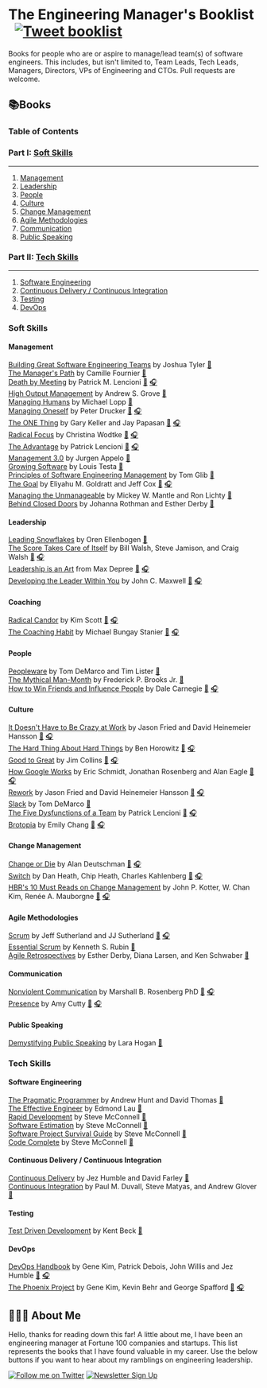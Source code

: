
# The Engineering Manager's Booklist &nbsp; [![Tweet booklist](https://img.shields.io/twitter/url/https/shields.io.svg?style=social)](https://twitter.com/home?status=The%20Engineering%20Manager%27s%20Booklist%20%40jesselpalmer%20https%3A%2F%2Fgithub.com%2Fjesselpalmer%2Fthe-engineering-managers-booklist)

Books for people who are or aspire to manage/lead team(s) of software engineers. This includes, but isn't limited to, Team Leads, Tech Leads, Managers, Directors, VPs of Engineering and CTOs. Pull requests are welcome.

## 📚Books

### Table of Contents

### Part I: [Soft Skills](#soft-skills)

---

1. [Management](#management)
1. [Leadership](#leadership)
1. [People](#people)
1. [Culture](#culture)
1. [Change Management](#change-management)
1. [Agile Methodologies](#agile-methodologies)
1. [Communication](#communication)
1. [Public Speaking](#public-speaking)

### Part II: [Tech Skills](#tech-skills)

---

1. [Software Engineering](#software-engineering)  
1. [Continuous Delivery / Continuous Integration](#continuous-delivery--continuous-integration)  
1. [Testing](#testing)
1. [DevOps](#DevOps)

### Soft Skills

#### Management

[Building Great Software Engineering Teams](https://amzn.to/2IDypCz) by Joshua Tyler [📘](https://amzn.to/2IDypCz)  
[The Manager's Path](https://amzn.to/2DgqkQM) by Camille Fournier [📘](https://amzn.to/2DgqkQM)  
[Death by Meeting](https://amzn.to/2XgIWaX) by Patrick M. Lencioni [📘](https://amzn.to/2XgIWaX) [🎧](https://amzn.to/2DfZV5S)  
[High Output Management](https://amzn.to/2XfMSJ5) by Andrew S. Grove [📘](https://amzn.to/2XfMSJ5)  
[Managing Humans](https://amzn.to/2IoAx1S) by Michael Lopp [📘](https://amzn.to/2IoAx1S)  
[Managing Oneself](https://amzn.to/2XiFtZK) by Peter Drucker [📘](https://amzn.to/2XiFtZK) [🎧](https://amzn.to/2GtJa9n)  
[The ONE Thing](https://amzn.to/2Xl0F1g) by Gary Keller and Jay Papasan [📘](https://amzn.to/2Xl0F1g) [🎧](https://amzn.to/2XgmJKj)  
[Radical Focus](https://amzn.to/2DhZLee) by Christina Wodtke [📘](https://amzn.to/2DhZLee) [🎧](https://amzn.to/2DeYSD6)  
[The Advantage](https://amzn.to/2DbTOiX) by Patrick Lencioni [📘](https://amzn.to/2DbTOiX) [🎧](https://amzn.to/2IojooZ)  
[Management 3.0](https://amzn.to/2GuQXnr) by Jurgen Appelo [📘](https://amzn.to/2GuQXnr)  
[Growing Software](https://amzn.to/2DhtyDD) by Louis Testa [📘](https://amzn.to/2DhtyDD)  
[Principles of Software Engineering Management](https://amzn.to/2GqXj6W) by Tom Glib [📘](https://amzn.to/2GqXj6W)  
[The Goal](https://amzn.to/2DjQthG) by Eliyahu M. Goldratt and Jeff Cox [📘](https://amzn.to/2DjQthG) [🎧](https://amzn.to/2XkdVmq)  
[Managing the Unmanageable](https://amzn.to/2DhLBK9) by Mickey W. Mantle and Ron Lichty [📘](https://amzn.to/2DhLBK9)  
[Behind Closed Doors](https://amzn.to/2Io85gL) by Johanna Rothman and Esther Derby [📘](https://amzn.to/2Io85gL)  

#### Leadership

[Leading Snowflakes](http://leadingsnowflakes.com) by Oren Ellenbogen [📘](http://leadingsnowflakes.com)  
[The Score Takes Care of Itself](https://amzn.to/2XmKj81) by Bill Walsh, Steve Jamison, and Craig Walsh [📘](https://amzn.to/2XmKj81) [🎧](https://amzn.to/2Zl8m9a)  
[Leadership is an Art](https://amzn.to/2Dk3Jmm) from Max Depree [📘](https://amzn.to/2Dk3Jmm) [🎧](https://amzn.to/2GipeF0)  
[Developing the Leader Within You](https://amzn.to/2ItqTLE) by John C. Maxwell [📘](https://amzn.to/2ItqTLE) [🎧](https://amzn.to/2XmNtbT)  

#### Coaching

[Radical Candor](https://amzn.to/2IrQvIM) by Kim Scott [📘](https://amzn.to/2IrQvIM) [🎧](https://amzn.to/2KJ3c3x)  
[The Coaching Habit](https://amzn.to/2XjkohB) by Michael Bungay Stanier [📘](https://amzn.to/2XjkohB) [🎧](https://amzn.to/2IDjAA9)  

#### People

[Peopleware](https://amzn.to/2KPzrhQ) by Tom DeMarco and Tim Lister [📘](https://amzn.to/2KPzrhQ)  
[The Mythical Man-Month](https://amzn.to/2GohQbi) by Frederick P. Brooks Jr. [📘](https://amzn.to/2GohQbi)  
[How to Win Friends and Influence People](https://amzn.to/2GlPqP7) by Dale Carnegie [📘](https://amzn.to/2GlPqP7) [🎧](https://amzn.to/2Dxo6Np)

#### Culture

[It Doesn't Have to Be Crazy at Work](https://amzn.to/2Ut8zUa) by Jason Fried and David Heinemeier Hansson [📘](https://amzn.to/2Ut8zUa) [🎧](https://amzn.to/2Dm61BL)  
[The Hard Thing About Hard Things](https://amzn.to/2IsNQ1d) by Ben Horowitz [📘](https://amzn.to/2IsNQ1d) [🎧](https://amzn.to/2GzNLFV)  
[Good to Great](https://amzn.to/2IIhnDq) by Jim Collins [📘](https://amzn.to/2IIhnDq) [🎧](https://amzn.to/2GzNSRR)  
[How Google Works](https://amzn.to/2XttuIN) by Eric Schmidt, Jonathan Rosenberg and Alan Eagle [📘](https://amzn.to/2XttuIN) [🎧](https://amzn.to/2Iul3tn)  
[Rework](https://amzn.to/2IsNZSj) by Jason Fried and David Heinemeier Hansson [📘](https://amzn.to/2IsNZSj) [🎧](https://amzn.to/2XvMVRn)  
[Slack](https://amzn.to/2XpZFZK) by Tom DeMarco [📘](https://amzn.to/2XpZFZK)  
[The Five Dysfunctions of a Team](https://amzn.to/2ItqwAG) by Patrick Lencioni [📘](https://amzn.to/2ItqwAG) [🎧](https://amzn.to/2Vg23EG)  
[Brotopia](https://amzn.to/2Ivc4rB) by Emily Chang [📘](https://amzn.to/2Ivc4rB) [🎧](https://amzn.to/2UreIAl)  

#### Change Management

[Change or Die](https://amzn.to/2IJ251q) by Alan Deutschman [📘](https://amzn.to/2IJ251q) [🎧](https://amzn.to/2IxYcx1)  
[Switch](https://amzn.to/2VcMKN3) by Dan Heath, Chip Heath, Charles Kahlenberg [📘](https://amzn.to/2VcMKN3) [🎧](https://amzn.to/2Iw6iGi)  
[HBR's 10 Must Reads on Change Management](https://amzn.to/2KSpvnL) by John P. Kotter, W. Chan Kim, Renée A. Mauborgne [📘](https://amzn.to/2KSpvnL) [🎧](https://amzn.to/2Gw9AHi)  

#### Agile Methodologies

[Scrum](https://amzn.to/2VgfYdT) by Jeff Sutherland and JJ Sutherland [📘](https://amzn.to/2VgfYdT) [🎧](https://amzn.to/2ZruGhC)  
[Essential Scrum](https://amzn.to/2IxNqXu) by Kenneth S. Rubin [📘](https://amzn.to/2IxNqXu)  
[Agile Retrospectives](https://amzn.to/2XwMrdA) by Esther Derby, Diana Larsen, and Ken Schwaber [📘](https://amzn.to/2XwMrdA)  

#### Communication

[Nonviolent Communication](https://amzn.to/2Znpzio) by Marshall B. Rosenberg PhD [📘](https://amzn.to/2Znpzio) [🎧](https://amzn.to/2VfzIOZ)  
[Presence](https://amzn.to/2KTRp2s) by Amy Cutty [📘](https://amzn.to/2KTRp2s) [🎧](https://amzn.to/2Vl8Z3q)  

#### Public Speaking

[Demystifying Public Speaking](https://amzn.to/2DHm90T) by Lara Hogan [📘](https://amzn.to/2DHm90T)  

### Tech Skills

#### Software Engineering

[The Pragmatic Programmer](https://amzn.to/2XUOQPq) by Andrew Hunt and David Thomas [📘](https://amzn.to/2XUOQPq)  
[The Effective Engineer](https://amzn.to/2VCLEdD) by Edmond Lau [📘](https://amzn.to/2VCLEdD)  
[Rapid Development](https://amzn.to/2WjgwNE) by Steve McConnell [📘](https://amzn.to/2WjgwNE)  
[Software Estimation](https://amzn.to/2Y4tv6p) by Steve McConnell [📘](https://amzn.to/2Y4tv6p)  
[Software Project Survival Guide](https://amzn.to/2VIk2Uu) by Steve McConnell [📘](https://amzn.to/2VIk2Uu)  
[Code Complete](https://amzn.to/2VHBE2M) by Steve McConnell [📘](https://amzn.to/2VHBE2M)  

#### Continuous Delivery / Continuous Integration

[Continuous Delivery](https://amzn.to/2V4GcRo) by Jez Humble and David Farley [📘](https://amzn.to/2V4GcRo)  
[Continuous Integration](https://amzn.to/2VBoLrb) by Paul M. Duvall, Steve Matyas, and Andrew Glover [📘](https://amzn.to/2VBoLrb)  

#### Testing

[Test Driven Development](https://amzn.to/2PF1JKE) by Kent Beck [📘](https://amzn.to/2PF1JKE)  

#### DevOps

[DevOps Handbook](https://amzn.to/2VFxJno) by Gene Kim, Patrick Debois, John Willis and Jez Humble [📘](https://amzn.to/2VFxJno) [🎧](https://amzn.to/2WcY4WO)  
[The Phoenix Project](https://amzn.to/2GN9Z7e) by Gene Kim, Kevin Behr and George Spafford [📘](https://amzn.to/2GN9Z7e) [🎧](https://amzn.to/2VKVHxH)  

## 👨🏾‍💻 About Me

Hello, thanks for reading down this far! A little about me, I have been an engineering manager at Fortune 100 companies and startups. This list represents the books that I have found valuable in my career. Use the below buttons if you want to hear about my ramblings on engineering leadership.

 [![Follow me on Twitter](https://img.shields.io/badge/Follow%20me%20on%20Twitter-%40jesselpalmer-blue.svg)](https://twitter.com/jesselpalmer) [![Newsletter Sign Up](https://img.shields.io/badge/Sign%20up%20for%20my%20Newsletter-On%20Engineering%20Leadership-blue.svg)](https://tinyletter.com/jesselpalmer)
